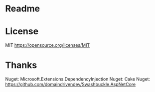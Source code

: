 # Readme
# License
MIT https://opensource.org/licenses/MIT

# Thanks
Nuget: Microsoft.Extensions.DependencyInjection
Nuget: Cake
Nuget: https://github.com/domaindrivendev/Swashbuckle.AspNetCore